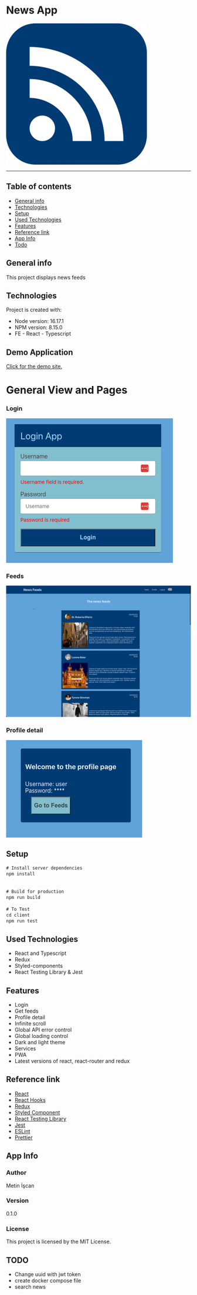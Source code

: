 # News App

![](https://github.com/metin1/news-app/blob/master/client/public/icon-384x384.png?raw=true)

---

## Table of contents

- [General info](#general-info)
- [Technologies](#technologies)
- [Setup](#setup)
- [Used Technologies](#used-technologies)
- [Features](#features)
- [Reference link](#reference-link)
- [App Info](#app-info)
- [Todo](#TODO)

## General info

This project displays news feeds

## Technologies

Project is created with:

- Node version: 16.17.1
- NPM version: 8.15.0
- FE - React - Typescript

## Demo Application
[Click for the demo site.](https://news-feeds-app.herokuapp.com/)

# General View and Pages
### Login
![](https://github.com/metin1/news-app/blob/master/client/public/images/loginForm.png?raw=true)
### Feeds
![](https://github.com/metin1/news-app/blob/master/client/public/images/homePage.png?raw=true)
###  Profile detail
![](https://github.com/metin1/news-app/blob/master/client/public/images/profilePage.png?raw=true)

## Setup

```
# Install server dependencies
npm install


# Build for production
npm run build

# To Test
cd client
npm run test
```

## Used Technologies

- React and Typescript
- Redux
- Styled-components
- React Testing Library & Jest

## Features

- Login
- Get feeds
- Profile detail
- Infinite scroll
- Global API error control
- Global loading control
- Dark and light theme
- Services
- PWA
- Latest versions of react, react-router and redux

## Reference link

- [React](https://ja.reactjs.org/)
- [React Hooks](https://ja.reactjs.org/docs/hooks-intro.html)
- [Redux](https://redux.js.org/)
- [Styled Component](https://styled-components.com//)
- [React Testing Library](https://testing-library.com/)
- [Jest](https://jestjs.io/)
- [ESLint](https://eslint.org/)
- [Prettier](https://prettier.io/)

## App Info

### Author

Metin İşcan

### Version

0.1.0

### License

This project is licensed by the MIT License.


## TODO
- Change uuid with jwt token
- create docker compose file
- search news
